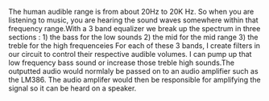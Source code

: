 The human audible range is from about 20Hz to 20K Hz. So when you are listening to music, you are hearing the sound waves somewhere within that frequency range.With a 3 band equalizer we break up the spectrum in three sections : 1) the bass for the low sounds      2) the mid for the mid range     3) the treble for the high frequenceies 
For each of these 3 bands, I create filters in our circuit to control their respective audible volumes. I can pump up that low frequency bass sound or increase those treble high sounds.The outputted audio would normlaly be passed on to an audio amplifier such as the LM386. The audio amplifer would then be responsible for amplifying the signal so it can be heard on a speaker.

